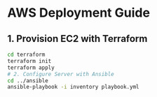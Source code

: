 # AWS Deployment Guide

## 1. Provision EC2 with Terraform
```bash
cd terraform
terraform init
terraform apply
# 2. Configure Server with Ansible
cd ../ansible
ansible-playbook -i inventory playbook.yml
